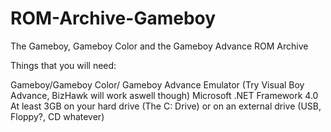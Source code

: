 # ROM-Archive-Gameboy
The Gameboy, Gameboy Color and the Gameboy Advance ROM Archive

Things that you will need:

Gameboy/Gameboy Color/ Gameboy Advance Emulator (Try Visual Boy Advance, BizHawk will work aswell though)
Microsoft .NET Framework 4.0
At least 3GB on your hard drive (The C: Drive) or on an external drive (USB, Floppy?, CD whatever)
